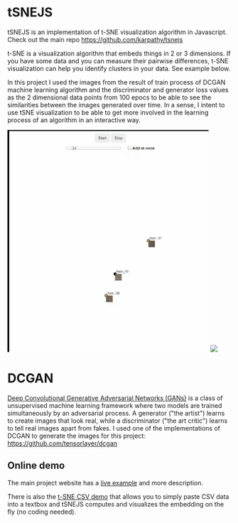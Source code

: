 
# tSNEJS

tSNEJS is an implementation of t-SNE visualization algorithm in Javascript. Check out the main repo https://github.com/karpathy/tsnejs 

t-SNE is a visualization algorithm that embeds things in 2 or 3 dimensions. If you have some data and you can measure their pairwise differences, t-SNE visualization can help you identify clusters in your data. See example below.

In this project I used the images from the result of train process of DCGAN machine learning algorithm and the discriminator and generator loss values as the 2 dimensional data points from 100 epocs to be able to see the similarities between the images generated over time. In a sense, I intent to use tSNE visualization to be able to get more involved in the learning process of an algorithm in an interactive way.

![](https://raw.githubusercontent.com/iremgokceaydin/tsne-with-dcgan/master/docs/stepwise.gif)
![](https://raw.githubusercontent.com/iremgokceaydin/tsne-with-dcgan/master/docs/bulk.gif)

# DCGAN

[Deep Convolutional Generative Adversarial Networks (GANs)](https://www.tensorflow.org/tutorials/generative/dcgan) is a class of unsupervised machine learning framework where two models are trained simultaneously by an adversarial process. A generator ("the artist") learns to create images that look real, while a discriminator ("the art critic") learns to tell real images apart from fakes. I used one of the implementations of DCGAN to generate the images for this project: https://github.com/tensorlayer/dcgan

## Online demo
The main project website has a [live example](http://cs.stanford.edu/people/karpathy/tsnejs/) and more description.

There is also the [t-SNE CSV demo](http://cs.stanford.edu/people/karpathy/tsnejs/csvdemo.html) that allows you to simply paste CSV data into a textbox and tSNEJS computes and visualizes the embedding on the fly (no coding needed).
